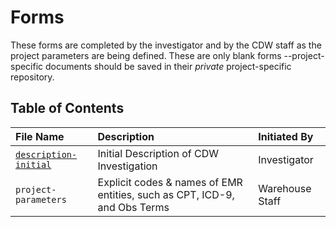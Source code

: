 Forms
====================================

These forms are completed by the investigator and by the CDW staff as the project parameters are being defined.  These are only blank forms --project-specific documents should be saved in their *private* project-specific repository.

Table of Contents
--------------------------------------------

| File Name | Description | Initiated By |
| :-------- | :---------- | :----------- |
| [`description-initial`](description-initial.md) | Initial Description of CDW Investigation | Investigator |
| `project-parameters` | Explicit codes & names of EMR entities, such as CPT, ICD-9, and Obs Terms | Warehouse Staff |

